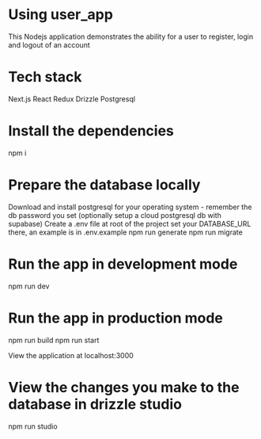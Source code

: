 # Using user_app
This Nodejs application demonstrates the ability for a user to register, login and logout of an account

# Tech stack
 Next.js
 React
 Redux
 Drizzle Postgresql

# Install the dependencies
npm i

# Prepare the database locally
Download and install postgresql for your operating system - remember the db password you set (optionally setup a cloud postgresql db with supabase)
Create a .env file at root of the project set your DATABASE_URL there, an example is in .env.example
npm run generate
npm run migrate

# Run the app in development mode
npm run dev

# Run the app in production mode
npm run build
npm run start

View the application at localhost:3000

# View the changes you make to the database in drizzle studio
npm run studio
